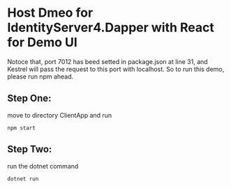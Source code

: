 # Host Dmeo for IdentityServer4.Dapper with React for Demo UI

Notoce that, port 7012 has beed setted in package.json at line 31, and Kestrel will pass the request to this port with localhost.
So to run this demo, please run npm ahead.

## Step One:
move to directory ClientApp and run 
```
npm start
```
## Step Two:
run the dotnet command
```
dotnet run
```

